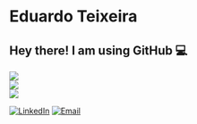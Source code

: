 # Eduardo Teixeira

## Hey there! I am using GitHub 💻

![](https://github-readme-stats.vercel.app/api?username=Eduardo281&theme=radical&hide_border=false&include_all_commits=true&count_private=true)<br/>
![](https://github-readme-streak-stats.herokuapp.com/?user=Eduardo281&theme=radical&hide_border=false)<br/>
![](https://github-readme-stats.vercel.app/api/top-langs/?username=Eduardo281&theme=radical&hide_border=false&include_all_commits=true&count_private=true&layout=compact)

[![LinkedIn](https://img.shields.io/badge/LinkedIn-%230077B5.svg?logo=linkedin&logoColor=white)](https://linkedin.com/in/edteixeira)
[![Email](https://img.shields.io/badge/Email-%23D14836.svg?logo=gmail&logoColor=white)](mailto:eduardo281.dev@gmail.com) 
  
<!--
Here are some ideas to get you started:

- 🔭 I’m currently working on ...
- 🌱 I’m currently learning ...
- 👯 I’m looking to collaborate on ...
- 🤔 I’m looking for help with ...
- 💬 Ask me about ...
- 📫 How to reach me: ...
- 😄 Pronouns: ...
- ⚡ Fun fact: ...
-->
